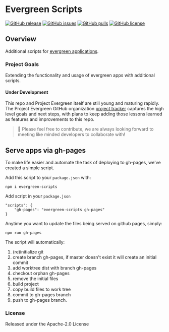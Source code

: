 # Evergreen Scripts

[![GitHub release](https://img.shields.io/github/tag/hutchgrant/evergreen-scripts.svg)](https://github.com/hutchgrant/evergreen-scripts/tags)
[![GitHub issues](https://img.shields.io/github/issues-raw/hutchgrant/evergreen-scripts.svg)](https://github.com/hutchgrant/evergreen-scripts/issues)
[![GitHub pulls](https://img.shields.io/github/issues-pr-raw/hutchgrant/evergreen-scripts.svg)](https://github.com/hutchgrant/evergreen-scripts/pulls)
[![GitHub license](https://img.shields.io/badge/license-apache-blue.svg)](https://raw.githubusercontent.com/hutchgrant/evergreen-scripts/master/LICENSE)

## Overview
Additional scripts for [evergreen applications](https://github.com/ProjectEvergreen/create-evergreen-app).

### Project Goals
Extending the functionality and usage of evergreen apps with additional scripts.

#### Under Development
This repo and Project Evergreen itself are still young and maturing rapidly.  The Project Evergreen GitHub organization [project tracker](https://github.com/ProjectEvergreen/project-evergreen/projects) captures the high level goals and next steps, with plans to keep adding those lessons learned as features and improvements to this repo.

> 🙏 Please feel free to contribute, we are always looking forward to meeting like minded developers to collaborate with!

## Serve apps via gh-pages

To make life easier and automate the task of deploying to gh-pages, we've created a simple script.

Add this script to your `package.json` with:

```
npm i evergreen-scripts
```

Add script in your `package.json`
```
"scripts": {
    "gh-pages": "evergreen-scripts gh-pages"
}
```

Anytime you want to update the files being served on github pages, simply:

```
npm run gh-pages
```

The script will automatically:

1) (re)initialize git
2) create branch gh-pages, if master doesn't exist it will create an initial commit
3) add worktree dist with branch gh-pages
4) checkout orphan gh-pages
5) remove the initial files
6) build project
7) copy build files to work tree
8) commit to gh-pages branch
9) push to gh-pages branch.

### License

Released under the Apache-2.0 License